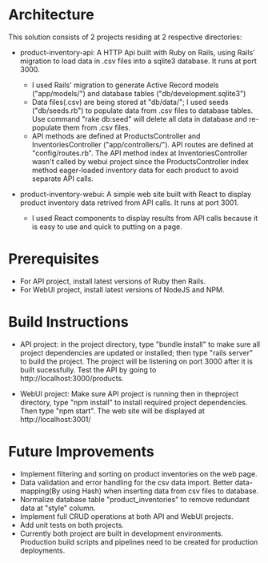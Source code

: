 # Architecture
This solution consists of 2 projects residing at 2 respective directories:
 - product-inventory-api: A HTTP Api built with Ruby on Rails, using Rails' migration to load data in .csv files into a sqlite3 database. It runs at port 3000. 
    - I used Rails' migration to generate Active Record models ("app/models/") and database tables ("db/development.sqlite3")
    - Data files(.csv) are being stored at "db/data/"; I used seeds ("db/seeds.rb") to populate data from .csv files to database tables. Use command "rake db:seed" will delete all data in database and re-populate them from .csv files.
    - API methods are defined at ProductsController and InventoriesController ("app/controllers/"). API routes are defined at "config/routes.rb". The API method index at InventoriesController wasn't called by webui project since the ProductsController index method eager-loaded inventory data for each product to avoid separate API calls. 

 - product-inventory-webui: A simple web site built with React to display product inventory data retrived from API calls. It runs at port 3001.
    - I used React components to display results from API calls because it is easy to use and quick to putting on a page.

 # Prerequisites
 - For API project, install latest versions of Ruby then Rails.
 - For WebUI project, install latest versions of NodeJS and NPM. 

 # Build Instructions
 - API project: in the project directory, type "bundle install" to make sure all project dependencies are updated or installed; then type "rails server" to build the project. The project will be listening on port 3000 after it is built sucessfully. Test the API by going to http://localhost:3000/products. 

 - WebUI project: Make sure API project is running then in theproject directory, type "npm install" to install required project dependencies. Then type "npm start". The web site will be displayed at http://localhost:3001/

 # Future Improvements 
  - Implement filtering and sorting on product inventories on the web page.
  - Data validation and error handling for the csv data import. Better data-mapping(By using Hash) when inserting data from csv files to database.
  - Normalize database table "product_inventories" to remove redundant data at "style" column.
  - Implement full CRUD operations at both API and WebUI projects.
  - Add unit tests on both projects.
  - Currently both project are built in development environments. Production build scripts and pipelines need to be created for production deployments.
